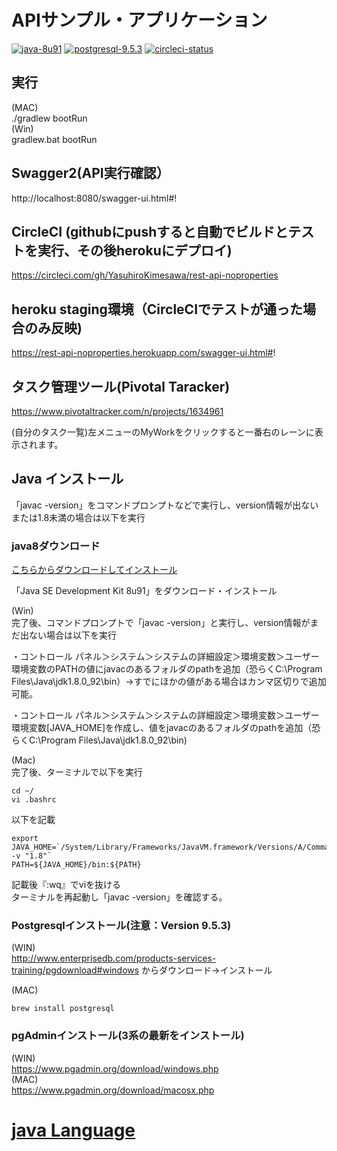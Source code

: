 # APIサンプル・アプリケーション

[![java-8u91](https://img.shields.io/badge/java-8u91-red.svg)]((http://www.oracle.com/technetwork/java/javase/downloads/jdk8-downloads-2133151.html)
)
[![postgresql-9.5.3](https://img.shields.io/badge/postgresql-9.5.3-red.svg)]((http://www.enterprisedb.com/products-services-training/pgdownload)
)
[![circleci-status](https://circleci.com/gh/YasuhiroKimesawa/rest-api-noproperties.png?style=shield)]((https://circleci.com/gh/YasuhiroKimesawa/rest-api-noproperties)
)  

## 実行
(MAC)  
./gradlew bootRun  
(Win)  
gradlew.bat bootRun  

## Swagger2(API実行確認）
http://localhost:8080/swagger-ui.html#!

## CircleCI (githubにpushすると自動でビルドとテストを実行、その後herokuにデプロイ)
https://circleci.com/gh/YasuhiroKimesawa/rest-api-noproperties

## heroku staging環境（CircleCIでテストが通った場合のみ反映)
https://rest-api-noproperties.herokuapp.com/swagger-ui.html#!

## タスク管理ツール(Pivotal Taracker)
https://www.pivotaltracker.com/n/projects/1634961  
  
(自分のタスク一覧)左メニューのMyWorkをクリックすると一番右のレーンに表示されます。  
  
## Java インストール
「javac -version」をコマンドプロンプトなどで実行し、version情報が出ないまたは1.8未満の場合は以下を実行

### java8ダウンロード
  
[こちらからダウンロードしてインストール](http://www.oracle.com/technetwork/java/javase/downloads/jdk8-downloads-2133151.html)  
  
「Java SE Development Kit 8u91」をダウンロード・インストール  
  
(Win)  
完了後、コマンドプロンプトで「javac -version」と実行し、version情報がまだ出ない場合は以下を実行  
  
・コントロール パネル＞システム＞システムの詳細設定＞環境変数＞ユーザー環境変数のPATHの値にjavacのあるフォルダのpathを追加（恐らくC:\Program Files\Java\jdk1.8.0_92\bin）→すでにほかの値がある場合はカンマ区切りで追加可能。  
  
・コントロール パネル＞システム＞システムの詳細設定＞環境変数＞ユーザー環境変数[JAVA_HOME]を作成し、値をjavacのあるフォルダのpathを追加（恐らくC:\Program Files\Java\jdk1.8.0_92\bin)  
  
(Mac)   
完了後、ターミナルで以下を実行  
  
```
cd ~/
vi .bashrc
```
  
以下を記載  
```
export JAVA_HOME=`/System/Library/Frameworks/JavaVM.framework/Versions/A/Commands/java_home -v "1.8"`
PATH=${JAVA_HOME}/bin:${PATH}
```
記載後『:wq』でviを抜ける  
ターミナルを再起動し「javac -version」を確認する。  

### Postgresqlインストール(注意：Version 9.5.3)  
 (WIN)  
http://www.enterprisedb.com/products-services-training/pgdownload#windows
からダウンロード→インストール  
  
 (MAC)  
```
brew install postgresql
```
  
### pgAdminインストール(3系の最新をインストール)
(WIN)  
https://www.pgadmin.org/download/windows.php  
(MAC)  
https://www.pgadmin.org/download/macosx.php  
  
  
# [java Language](./doc/java-language/ReadMe.md)